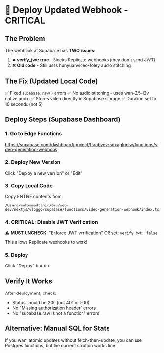 # 🚀 Deploy Updated Webhook - CRITICAL

## The Problem
The webhook at Supabase has **TWO issues**:
1. ❌ **verify_jwt: true** - Blocks Replicate webhooks (they don't send JWT)
2. ❌ **Old code** - Still uses hunyuanvideo-foley audio stitching

## The Fix (Updated Local Code)
✅ Fixed `supabase.raw()` errors
✅ No audio stitching - uses wan-2.5-i2v native audio
✅ Stores video directly in Supabase storage
✅ Duration set to 10 seconds (not 5)

## Deploy Steps (Supabase Dashboard)

### 1. Go to Edge Functions
https://supabase.com/dashboard/project/fsrabyevssdxaglriclw/functions/video-generation-webhook

### 2. Deploy New Version
Click "Deploy a new version" or "Edit"

### 3. Copy Local Code
Copy ENTIRE contents from:
```
/Users/mohammedtahir/Dev/web-dev/nextjs/vloggo/supabase/functions/video-generation-webhook/index.ts
```

### 4. **CRITICAL: Disable JWT Verification**
⚠️ **MUST UNCHECK**: "Enforce JWT verification"
OR set: `verify_jwt: false`

This allows Replicate webhooks to work!

### 5. Deploy
Click "Deploy" button

## Verify It Works
After deployment, check:
- Status should be 200 (not 401 or 500)
- No "Missing authorization header" errors
- No "supabase.raw is not a function" errors

## Alternative: Manual SQL for Stats
If you want atomic updates without fetch-then-update, you can use Postgres functions, but the current solution works fine.

